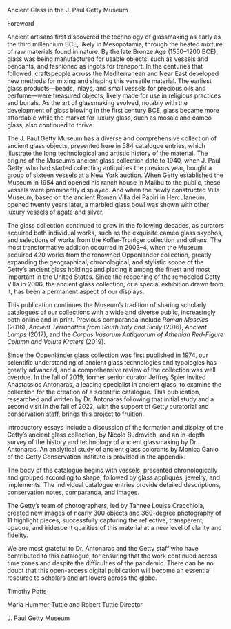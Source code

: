 Ancient Glass in the J. Paul Getty Museum

Foreword

Ancient artisans first discovered the technology of glassmaking as early as the third millennium BCE, likely in Mesopotamia, through the heated mixture of raw materials found in nature. By the late Bronze Age (1550–1200 BCE), glass was being manufactured for usable objects, such as vessels and pendants, and fashioned as ingots for transport. In the centuries that followed, craftspeople across the Mediterranean and Near East developed new methods for mixing and shaping this versatile material. The earliest glass products—beads, inlays, and small vessels for precious oils and perfume—were treasured objects, likely made for use in religious practices and burials. As the art of glassmaking evolved, notably with the development of glass blowing in the first century BCE, glass became more affordable while the market for luxury glass, such as mosaic and cameo glass, also continued to thrive.

The J. Paul Getty Museum has a diverse and comprehensive collection of ancient glass objects, presented here in 584 catalogue entries, which illustrate the long technological and artistic history of the material. The origins of the Museum’s ancient glass collection date to 1940, when J. Paul Getty, who had started collecting antiquities the previous year, bought a group of sixteen vessels at a New York auction. When Getty established the Museum in 1954 and opened his ranch house in Malibu to the public, these vessels were prominently displayed. And when the newly constructed Villa Museum, based on the ancient Roman Villa dei Papiri in Herculaneum, opened twenty years later, a marbled glass bowl was shown with other luxury vessels of agate and silver.

The glass collection continued to grow in the following decades, as curators acquired both individual works, such as the exquisite cameo glass skyphos, and selections of works from the Kofler-Truniger collection and others. The most transformative addition occurred in 2003–4, when the Museum acquired 420 works from the renowned Oppenländer collection, greatly expanding the geographical, chronological, and stylistic scope of the Getty’s ancient glass holdings and placing it among the finest and most important in the United States. Since the reopening of the remodeled Getty Villa in 2006, the ancient glass collection, or a special exhibition drawn from it, has been a permanent aspect of our displays.

This publication continues the Museum’s tradition of sharing scholarly catalogues of our collections with a wide and diverse public, increasingly both online and in print. Previous comparanda include *Roman Mosaics* (2016), *Ancient Terracottas from South Italy and Sicily* (2016), *Ancient Lamps* (2017), and the *Corpus Vasorum Antiquorum of Athenian Red-Figure Column and Volute Kraters* (2019).

Since the Oppenländer glass collection was first published in 1974, our scientific understanding of ancient glass technologies and typologies has greatly advanced, and a comprehensive review of the collection was well overdue. In the fall of 2019, former senior curator Jeffrey Spier invited Anastassios Antonaras, a leading specialist in ancient glass, to examine the collection for the creation of a scientific catalogue. This publication, researched and written by Dr. Antonaras following that initial study and a second visit in the fall of 2022, with the support of Getty curatorial and conservation staff, brings this project to fruition.

Introductory essays include a discussion of the formation and display of the Getty’s ancient glass collection, by Nicole Budrovich, and an in-depth survey of the history and technology of ancient glassmaking by Dr. Antonaras. An analytical study of ancient glass colorants by Monica Ganio of the Getty Conservation Institute is provided in the appendix.

The body of the catalogue begins with vessels, presented chronologically and grouped according to shape, followed by glass appliqués, jewelry, and implements. The individual catalogue entries provide detailed descriptions, conservation notes, comparanda, and images.

The Getty’s team of photographers, led by Tahnee Louise Cracchiola, created new images of nearly 300 objects and 360-degree photography of 11 highlight pieces, successfully capturing the reflective, transparent, opaque, and iridescent qualities of this material at a new level of clarity and fidelity.

We are most grateful to Dr. Antonaras and the Getty staff who have contributed to this catalogue, for ensuring that the work continued across time zones and despite the difficulties of the pandemic. There can be no doubt that this open-access digital publication will become an essential resource to scholars and art lovers across the globe.

Timothy Potts

Maria Hummer-Tuttle and Robert Tuttle Director

J. Paul Getty Museum
